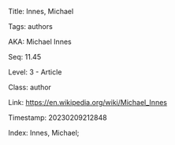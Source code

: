 Title:  Innes, Michael

Tags:   authors

AKA:    Michael Innes

Seq:    11.45

Level:  3 - Article

Class:  author

Link:   https://en.wikipedia.org/wiki/Michael_Innes

Timestamp: 20230209212848

Index:  Innes, Michael; 
